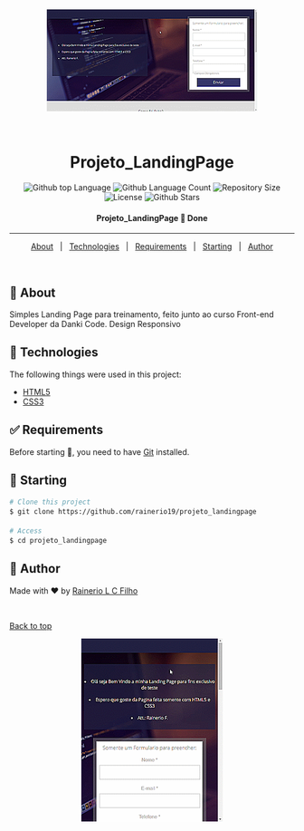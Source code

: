 <div align="center" id="top"> 
  <img src="./images/screen/v111.gif" alt="Projeto_LandingPage" />

&#xa0;

  <!-- <a href="https://projeto_landingpage.netlify.app">Demo</a> -->
</div>

<h1 align="center">Projeto_LandingPage</h1>

<p align="center">
  <img alt="Github top Language" src="https://img.shields.io/github/languages/top/rainerio19/projeto_landingpage?color=56BEB8">

  <img alt="Github Language Count" src="https://img.shields.io/github/languages/count/rainerio19/projeto_landingpage?color=56BEB8">

  <img alt="Repository Size" src="https://img.shields.io/github/repo-size/rainerio19/projeto_landingpage?color=56BEB8">

  <img alt="License" src="https://img.shields.io/github/license/rainerio19/projeto_landingpage?color=56BEB8">

  <!-- <img alt="Github issues" src="https://img.shields.io/github/issues/{{YOUR_GITHUB_USERNAME}}/projeto_landingpage?color=56BEB8" /> -->

  <!-- <img alt="Github forks" src="https://img.shields.io/github/forks/{{YOUR_GITHUB_USERNAME}}/projeto_landingpage?color=56BEB8" /> -->

  <img alt="Github Stars" src="https://img.shields.io/github/stars/rainerio19/projeto_landingpage?color=56BEB8" />
</p>

<!-- Status -->

<h4 align="center">
  Projeto_LandingPage 🚀 Done 
</h4>

<hr>

<p align="center">
  <a href="#dart-about">About</a> &#xa0; | &#xa0; 
  <a href="#rocket-technologies">Technologies</a> &#xa0; | &#xa0;
  <a href="#white_check_mark-requirements">Requirements</a> &#xa0; | &#xa0;
  <a href="#checkered_flag-starting">Starting</a> &#xa0; | &#xa0;
  <a href="https://github.com/rainerio19" target="_blank">Author</a>
</p>

<br>

## :dart: About

Simples Landing Page para treinamento, feito junto ao curso Front-end Developer da Danki Code.
Design Responsivo

## :rocket: Technologies

The following things were used in this project:

- [HTML5](https://html.com)
- [CSS3](http://css3.com/)

## :white_check_mark: Requirements

Before starting :checkered_flag:, you need to have [Git](https://git-scm.com) installed.

## :checkered_flag: Starting

```bash
# Clone this project
$ git clone https://github.com/rainerio19/projeto_landingpage

# Access
$ cd projeto_landingpage

```

## :memo: Author

Made with :heart: by <a href="https://github.com/rainerio19" target="_blank">Rainerio L C Filho</a>

&#xa0;

<a href="#top">Back to top</a>

<p align="center">
  <img src="./images/screen/v222.gif" alt="Projeto_LandingPage" />
</p>
